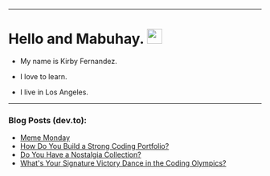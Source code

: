 
<img src="https://komarev.com/ghpvc/?username=kirbygit&style=flat-square&color=blue" alt=""/>

---
<h1>
  Hello and Mabuhay.
  <img src="https://media.giphy.com/media/hvRJCLFzcasrR4ia7z/giphy.gif" width="30px"/>
</h1>

- My name is Kirby Fernandez.

- I love to learn.

- I live in Los Angeles.

---

### Blog Posts (dev.to):
<!-- BLOG-POST-LIST:START -->
- [Meme Monday](https://dev.to/ben/meme-monday-14lj)
- [How Do You Build a Strong Coding Portfolio?](https://dev.to/codenewbieteam/how-do-you-build-a-strong-coding-portfolio-2778)
- [Do You Have a Nostalgia Collection?](https://dev.to/codenewbieteam/do-you-have-a-nostalgia-collection-4490)
- [What&#39;s Your Signature Victory Dance in the Coding Olympics?](https://dev.to/codenewbieteam/whats-your-signature-victory-dance-in-the-coding-olympics-4i44)
<!-- BLOG-POST-LIST:END -->
